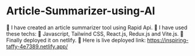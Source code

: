 # Article-Summarizer-using-AI
	I have created an article summarizer tool using Rapid Api.
	I have used these techs:
	Javascript, Tailwind CSS, React.js, Redux.js and Vite.js.
	Finally deployed it on netlify.
	Here is live deployed link: https://inspiring-taffy-4e7389.netlify.app/
